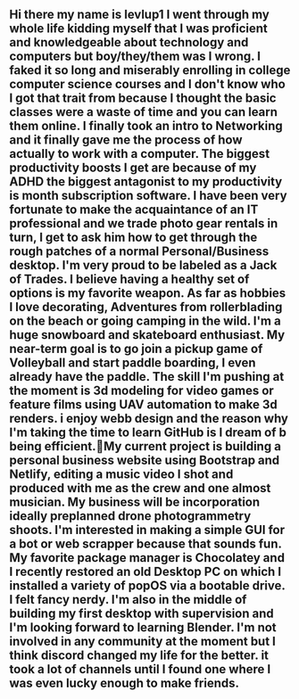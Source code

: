 ## Hi there my name is levlup1 I went through my whole life kidding myself that I was proficient and knowledgeable about technology and computers but boy/they/them was I wrong. I faked it so long and miserably enrolling in college computer science courses and I don't know who I got that trait from because I thought the basic classes were a waste of time and you can learn them online. I finally took an intro to Networking and it finally gave me the process of how actually to work with a computer. The biggest productivity boosts I get are because of my ADHD the biggest antagonist to my productivity is month subscription software. I have been very fortunate to make the acquaintance of an IT professional and we trade photo gear rentals in turn, I get to ask him how to get through the rough patches of a normal Personal/Business desktop. I'm very proud to be labeled as a Jack of Trades. I believe having a healthy set of options is my favorite weapon. As far as hobbies I love decorating, Adventures from rollerblading on the beach or going camping in the wild. I'm a huge snowboard and skateboard enthusiast. My near-term goal is to go join a pickup game of Volleyball and start paddle boarding, I even already have the paddle. The skill I'm pushing at the moment is 3d modeling for video games or feature films using UAV automation to make 3d renders. i enjoy webb design and the reason why I'm taking the time to learn GitHub is I dream of b being efficient.👋My current project is building a personal business website using Bootstrap and Netlify, editing a music video I shot and produced with me as the crew and one almost musician. My business will be incorporation ideally preplanned drone photogrammetry shoots. I'm interested in making a simple GUI for a bot or web scrapper because that sounds fun.  My favorite package manager is Chocolatey and I recently restored an old Desktop PC on which I installed a variety of popOS via a bootable drive. I felt fancy nerdy. I'm also in the middle of building my first desktop with supervision and I'm looking forward to learning Blender. I'm not involved in any community at the moment but I think discord changed my life for the better. it took a lot of channels until I found one where I was even lucky enough to make friends.

<!--
**levlup1/levlup1** is a ✨ _special_ ✨ repository because its `README.md` (this file) appears on your GitHub profile.

Here are some ideas to get you started:

- 🔭 I’m currently working on ... a prototype business Website to market myself and my expertise.
- 🌱 I’m currently learning ... Bootstrap web framework works

- 👯 I’m looking to collaborate on ... anything as a QA tester. I'm also p[passionate about any project that promotes minimalism, reducing waste, and mental health. 
- 🤔 I’m looking for help with ... finding a lawyer who can give me advice about how I mistakenly put my trust in someone and ended up being indentured through emotional abuse and empty promises.
- 💬 Ask me about ... NBo Budget filmmaking
- 📫 How to reach me: ... my website will be up soon.
- 😄 Pronouns: ... him/he /them
- ⚡ Fun fact: ... Chris pratt is a cool guy in real life.
-->
